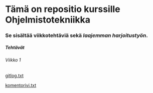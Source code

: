 # Tämä on repositio kurssille **Ohjelmistotekniikka**

### Se sisältää viikkotehtäviä sekä *laajemman harjoitustyön*.

##### Tehtävät

###### Viikko 1

[gitlog.txt](https://github.com/jooniku/ohjelmistotekniikka_23/blob/master/laskarit/viikko1/gitlog.txt)

[komentorivi.txt](https://github.com/jooniku/ohjelmistotekniikka_23/blob/master/laskarit/viikko1/komentorivi.txt)

